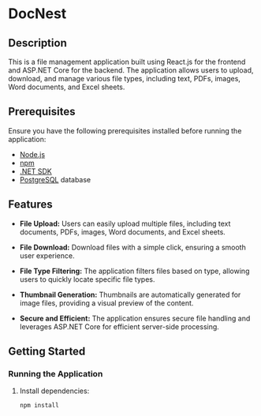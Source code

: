 # DocNest

## Description

This is a file management application built using React.js for the frontend and ASP.NET Core for the backend. The application allows users to upload, download, and manage various file types, including text, PDFs, images, Word documents, and Excel sheets.

## Prerequisites

Ensure you have the following prerequisites installed before running the application:

- [Node.js](https://nodejs.org/)
- [npm](https://www.npmjs.com/)
- [.NET SDK](https://dotnet.microsoft.com/download)
- [PostgreSQL](https://www.postgresql.org/) database

## Features

- **File Upload:** Users can easily upload multiple files, including text documents, PDFs, images, Word documents, and Excel sheets.

- **File Download:** Download files with a simple click, ensuring a smooth user experience.

- **File Type Filtering:** The application filters files based on type, allowing users to quickly locate specific file types.

- **Thumbnail Generation:** Thumbnails are automatically generated for image files, providing a visual preview of the content.

- **Secure and Efficient:** The application ensures secure file handling and leverages ASP.NET Core for efficient server-side processing.

## Getting Started

### Running the Application

1. Install dependencies:

   ```bash
   npm install
